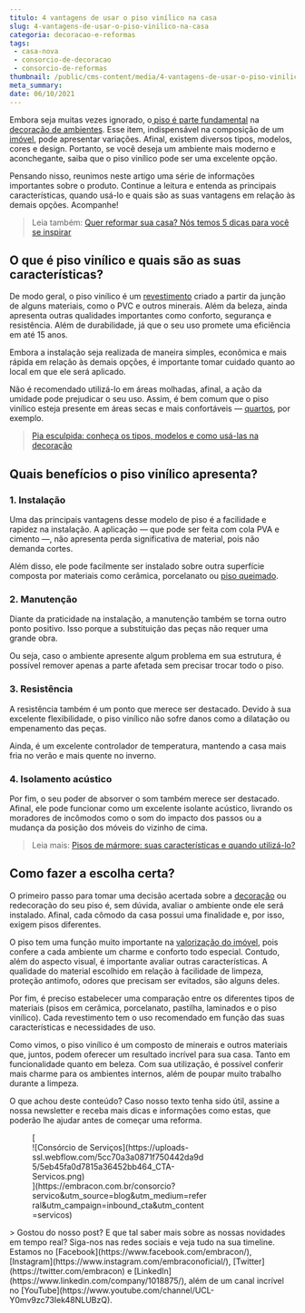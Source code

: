 ```yaml
---
titulo: 4 vantagens de usar o piso vinílico na casa
slug: 4-vantagens-de-usar-o-piso-vinilico-na-casa
categoria: decoracao-e-reformas
tags:
 - casa-nova
 - consorcio-de-decoracao
 - consorcio-de-reformas
thumbnail: /public/cms-content/media/4-vantagens-de-usar-o-piso-vinilico-na-casa.jpg
meta_summary: 
date: 06/10/2021
---
```

Embora seja muitas vezes ignorado, o[ piso é parte fundamental](https://www.embracon.com.br/blog/5-dicas-para-escolher-os-pisos-de-cada-ambiente-da-casa) na [decoração de ambientes](https://www.embracon.com.br/blog/conheca-as-principais-tendencias-em-decoracao-de-casamento). Esse item, indispensável na composição de um [imóvel](https://www.embracon.com.br/consorcio-de-imoveis), pode apresentar variações. Afinal, existem diversos tipos, modelos, cores e design. Portanto, se você deseja um ambiente mais moderno e aconchegante, saiba que o piso vinílico pode ser uma excelente opção.

Pensando nisso, reunimos neste artigo uma série de informações importantes sobre o produto. Continue a leitura e entenda as principais características, quando usá-lo e quais são as suas vantagens em relação às demais opções. Acompanhe!

> Leia também: [Quer reformar sua casa? Nós temos 5 dicas para você se inspirar](https://www.embracon.com.br/blog/quer-reformar-sua-casa-nos-temos-5-dicas-para-voce-se-inspirar)

O que é piso vinílico e quais são as suas características?
----------------------------------------------------------

De modo geral, o piso vinílico é um [revestimento](https://www.embracon.com.br/blog/como-escolher-revestimentos-para-a-sua-casa) criado a partir da junção de alguns materiais, como o PVC e outros minerais. Além da beleza, ainda apresenta outras qualidades importantes como conforto, segurança e resistência. Além de durabilidade, já que o seu uso promete uma eficiência em até 15 anos.

Embora a instalação seja realizada de maneira simples, econômica e mais rápida em relação às demais opções, é importante tomar cuidado quanto ao local em que ele será aplicado.

Não é recomendado utilizá-lo em áreas molhadas, afinal, a ação da umidade pode prejudicar o seu uso. Assim, é bem comum que o piso vinílico esteja presente em áreas secas e mais confortáveis — [quartos](https://www.embracon.com.br/blog/saiba-o-que-e-tendencia-em-decoracao-de-quarto-de-casal), por exemplo.

> [Pia esculpida: conheça os tipos, modelos e como usá-las na decoração](https://www.embracon.com.br/blog/pia-esculpida-conheca-os-tipos-modelos-e-como-usa-las-na-decoracao)

Quais benefícios o piso vinílico apresenta?
-------------------------------------------

### 1. Instalação

Uma das principais vantagens desse modelo de piso é a facilidade e rapidez na instalação. A aplicação — que pode ser feita com cola PVA e cimento —, não apresenta perda significativa de material, pois não demanda cortes.

Além disso, ele pode facilmente ser instalado sobre outra superfície composta por materiais como cerâmica, porcelanato ou [piso queimado](https://www.embracon.com.br/blog/saiba-tudo-sobre-o-cimento-queimado-na-decoracao).

### 2. Manutenção

Diante da praticidade na instalação, a manutenção também se torna outro ponto positivo. Isso porque a substituição das peças não requer uma grande obra.

Ou seja, caso o ambiente apresente algum problema em sua estrutura, é possível remover apenas a parte afetada sem precisar trocar todo o piso.

### 3. Resistência

A resistência também é um ponto que merece ser destacado. Devido à sua excelente flexibilidade, o piso vinílico não sofre danos como a dilatação ou empenamento das peças.

Ainda, é um excelente controlador de temperatura, mantendo a casa mais fria no verão e mais quente no inverno.

### 4. Isolamento acústico

Por fim, o seu poder de absorver o som também merece ser destacado. Afinal, ele pode funcionar como um excelente isolante acústico, livrando os moradores de incômodos como o som do impacto dos passos ou a mudança da posição dos móveis do vizinho de cima.

> Leia mais: [Pisos de mármore: suas características e quando utilizá-lo?](https://www.embracon.com.br/blog/pisos-de-marmore-quais-sao-as-suas-caracteristicas-e-quando-utiliza-lo)

Como fazer a escolha certa?
---------------------------

O primeiro passo para tomar uma decisão acertada sobre a [decoração](https://www.embracon.com.br/blog/quais-sao-as-caracteristicas-do-estilo-de-decoracao-classica) ou redecoração do seu piso é, sem dúvida, avaliar o ambiente onde ele será instalado. Afinal, cada cômodo da casa possui uma finalidade e, por isso, exigem pisos diferentes.

O piso tem uma função muito importante na [valorização do imóvel](https://www.embracon.com.br/blog/consorcio-de-imoveis-vale-a-pena), pois confere a cada ambiente um charme e conforto todo especial. Contudo, além do aspecto visual, é importante avaliar outras características. A qualidade do material escolhido em relação à facilidade de limpeza, proteção antimofo, odores que precisam ser evitados, são alguns deles.

Por fim, é preciso estabelecer uma comparação entre os diferentes tipos de materiais (pisos em cerâmica, porcelanato, pastilha, laminados e o piso vinílico). Cada revestimento tem o uso recomendado em função das suas características e necessidades de uso.

Como vimos, o piso vinílico é um composto de minerais e outros materiais que, juntos, podem oferecer um resultado incrível para sua casa. Tanto em funcionalidade quanto em beleza. Com sua utilização, é possível conferir mais charme para os ambientes internos, além de poupar muito trabalho durante a limpeza.

O que achou deste conteúdo? Caso nosso texto tenha sido útil, assine a nossa newsletter e receba mais dicas e informações como estas, que poderão lhe ajudar antes de começar uma reforma.

<figure class="w-richtext-figure-type-image w-richtext-align-center" style="max-width:310px">[<div>![Consórcio de Serviços](https://uploads-ssl.webflow.com/5cc70a3a0871f750442da9d5/5eb45fa0d7815a36452bb464_CTA-Servicos.png)</div>](https://embracon.com.br/consorcio?servico&utm_source=blog&utm_medium=referral&utm_campaign=inbound_cta&utm_content=servicos)</figure>> Gostou do nosso post? E que tal saber mais sobre as nossas novidades em tempo real? Siga-nos nas redes sociais e veja tudo na sua timeline. Estamos no [Facebook](https://www.facebook.com/embracon/), [Instagram](https://www.instagram.com/embraconoficial/), [Twitter](https://twitter.com/embracon) e [LinkedIn](https://www.linkedin.com/company/1018875/), além de um canal incrível no [YouTube](https://www.youtube.com/channel/UCL-Y0mv9zc73Iek48NLUBzQ).
